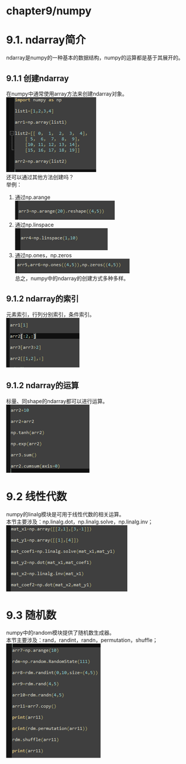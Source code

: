 # chapter9/numpy  
# 9.1. ndarray简介  
ndarray是numpy的一种基本的数据结构，numpy的运算都是基于其展开的。  
## 9.1.1 创建ndarray  
在numpy中通常使用array方法来创建ndarray对象。  
![9_1](https://github.com/stone9693/python_basics/blob/master/source/9_1.png)  
还可以通过其他方法创建吗？  
举例：  
1. 通过np.arange  
![9_2](https://github.com/stone9693/python_basics/blob/master/source/9_2.png)  
2. 通过np.linspace  
![9_3](https://github.com/stone9693/python_basics/blob/master/source/9_3.png)  
3. 通过np.ones，np.zeros  
![9_4](https://github.com/stone9693/python_basics/blob/master/source/9_4.png)  
总之，numpy中的ndarray的创建方式多种多样。  
## 9.1.2 ndarray的索引  
元素索引，行列分别索引，条件索引。  
![9_5](https://github.com/stone9693/python_basics/blob/master/source/9_5.png)  
## 9.1.2 ndarray的运算
标量、同shape的ndarray都可以进行运算。  
![9_6](https://github.com/stone9693/python_basics/blob/master/source/9_6.png)  
# 9.2 线性代数
numpy的linalg模块是可用于线性代数的相关运算。  
本节主要涉及：np.linalg.dot，np.linalg.solve，np.linalg.inv；  
![9_7](https://github.com/stone9693/python_basics/blob/master/source/9_7.png)  
# 9.3 随机数
numpy中的random模块提供了随机数生成器。  
本节主要涉及：rand，randint，randn，permutation，shuffle；  
![9_8](https://github.com/stone9693/python_basics/blob/master/source/9_8.png)  
